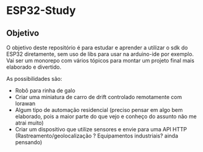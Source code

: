 # ESP32-Study

## Objetivo
O objetivo deste repositório é para estudar e aprender a utilizar o sdk do ESP32 diretamente, sem uso de libs para usar na arduino-ide por exemplo. Vai ser um monorepo com vários tópicos para montar um projeto final mais elaborado e divertido.

As possibilidades são:
- Robô para rinha de galo
- Criar uma miniatura de carro de drift controlado remotamente com lorawan
- Algum tipo de automação residencial (preciso pensar em algo bem elaborado, pois a maior parte do que vejo e conheço do assunto não me atrai muito)
- Criar um dispositivo que utilize sensores e envie para uma API HTTP (Rastreamento/geolocalização ? Equipamentos industriais? ainda pensando)
